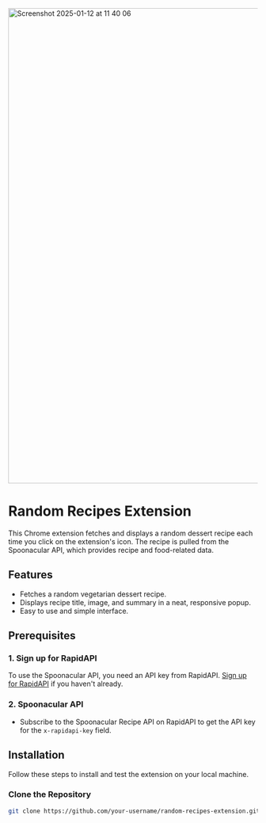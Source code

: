 
<img width="960" alt="Screenshot 2025-01-12 at 11 40 06" src="https://github.com/user-attachments/assets/72bd56a8-c834-4837-b975-dd0946c8a955" />

# Random Recipes Extension

This Chrome extension fetches and displays a random dessert recipe each time you click on the extension's icon. The recipe is pulled from the Spoonacular API, which provides recipe and food-related data.

## Features

- Fetches a random vegetarian dessert recipe.
- Displays recipe title, image, and summary in a neat, responsive popup.
- Easy to use and simple interface.

## Prerequisites

### 1. **Sign up for RapidAPI**

To use the Spoonacular API, you need an API key from RapidAPI. [Sign up for RapidAPI](https://rapidapi.com/) if you haven't already.

### 2. **Spoonacular API**

- Subscribe to the Spoonacular Recipe API on RapidAPI to get the API key for the `x-rapidapi-key` field.

## Installation

Follow these steps to install and test the extension on your local machine.

### Clone the Repository

```bash
git clone https://github.com/your-username/random-recipes-extension.git
